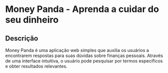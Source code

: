 # Money Panda - Aprenda a cuidar do seu dinheiro

## Descrição
Money Panda é uma aplicação web simples que auxilia os usuários a encontrarem respostas para suas dúvidas sobre finanças pessoais. Através de uma interface intuitiva, o usuário pode pesquisar por termos específicos e obter resultados relevantes.
